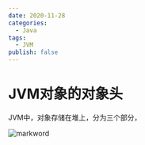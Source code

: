 ```yaml
---
date: 2020-11-28
categories:
  - Java
tags:
  - JVM
publish: false
---
```


# JVM对象的对象头

JVM中，对象存储在堆上，分为三个部分，

![markword](https://cdn.jsdelivr.net/gh/kkyeer/picbed/markword.png)
